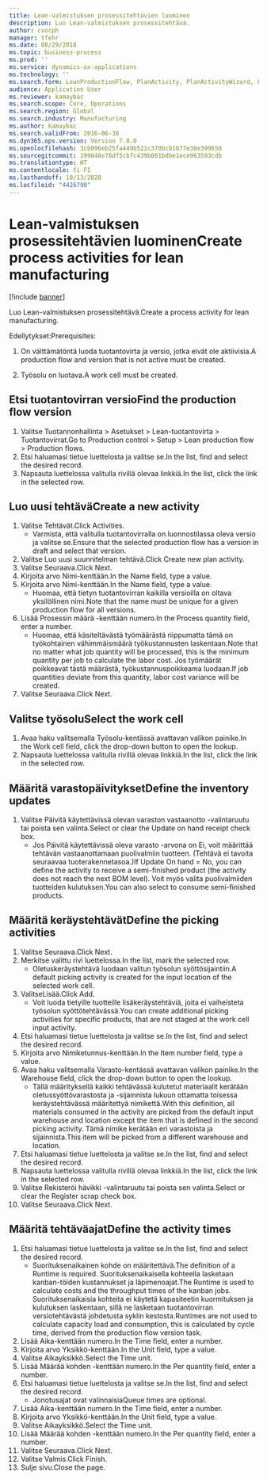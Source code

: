 ```yaml
---
title: Lean-valmistuksen prosessitehtävien luominen
description: Luo Lean-valmistuksen prosessitehtävä.
author: cvocph
manager: tfehr
ms.date: 08/29/2018
ms.topic: business-process
ms.prod: ''
ms.service: dynamics-ax-applications
ms.technology: ''
ms.search.form: LeanProductionFlow, PlanActivity, PlanActivityWizard, LeanWorkCellLookup, InventLocationIdLookup, PlanActivityDetails, KanbanJobPickingListPart
audience: Application User
ms.reviewer: kamaybac
ms.search.scope: Core, Operations
ms.search.region: Global
ms.search.industry: Manufacturing
ms.author: kamaybac
ms.search.validFrom: 2016-06-30
ms.dyn365.ops.version: Version 7.0.0
ms.openlocfilehash: 3cb096eb25fa449b521c370bcb1677e38e399658
ms.sourcegitcommit: 199848e78df5cb7c439b001bdbe1ece963593cdb
ms.translationtype: HT
ms.contentlocale: fi-FI
ms.lasthandoff: 10/13/2020
ms.locfileid: "4426790"
---
```

# <a name="create-process-activities-for-lean-manufacturing"></a><span data-ttu-id="d9d5c-103">Lean-valmistuksen prosessitehtävien luominen</span><span class="sxs-lookup"><span data-stu-id="d9d5c-103">Create process activities for lean manufacturing</span></span>

[!include [banner](../../includes/banner.md)]

<span data-ttu-id="d9d5c-104">Luo Lean-valmistuksen prosessitehtävä.</span><span class="sxs-lookup"><span data-stu-id="d9d5c-104">Create a process activity for lean manufacturing.</span></span> 

<span data-ttu-id="d9d5c-105">Edellytykset:</span><span class="sxs-lookup"><span data-stu-id="d9d5c-105">Prerequisites:</span></span> 

1. <span data-ttu-id="d9d5c-106">On välttämätöntä luoda tuotantovirta ja versio, jotka eivät ole aktiivisia.</span><span class="sxs-lookup"><span data-stu-id="d9d5c-106">A production flow and version that is not active must be created.</span></span>

2. <span data-ttu-id="d9d5c-107">Työsolu on luotava.</span><span class="sxs-lookup"><span data-stu-id="d9d5c-107">A work cell must be created.</span></span>


## <a name="find-the-production-flow-version"></a><span data-ttu-id="d9d5c-108">Etsi tuotantovirran versio</span><span class="sxs-lookup"><span data-stu-id="d9d5c-108">Find the production flow version</span></span>
1. <span data-ttu-id="d9d5c-109">Valitse Tuotannonhallinta > Asetukset > Lean-tuotantovirta > Tuotantovirrat.</span><span class="sxs-lookup"><span data-stu-id="d9d5c-109">Go to Production control > Setup > Lean production flow > Production flows.</span></span>
2. <span data-ttu-id="d9d5c-110">Etsi haluamasi tietue luettelosta ja valitse se.</span><span class="sxs-lookup"><span data-stu-id="d9d5c-110">In the list, find and select the desired record.</span></span>
3. <span data-ttu-id="d9d5c-111">Napsauta luettelossa valitulla rivillä olevaa linkkiä.</span><span class="sxs-lookup"><span data-stu-id="d9d5c-111">In the list, click the link in the selected row.</span></span>

## <a name="create-a-new-activity"></a><span data-ttu-id="d9d5c-112">Luo uusi tehtävä</span><span class="sxs-lookup"><span data-stu-id="d9d5c-112">Create a new activity</span></span>
1. <span data-ttu-id="d9d5c-113">Valitse Tehtävät.</span><span class="sxs-lookup"><span data-stu-id="d9d5c-113">Click Activities.</span></span>
    * <span data-ttu-id="d9d5c-114">Varmista, että valitulla tuotantovirralla on luonnostilassa oleva versio ja valitse se.</span><span class="sxs-lookup"><span data-stu-id="d9d5c-114">Ensure that the selected production flow has a version in draft and select that version.</span></span>  
2. <span data-ttu-id="d9d5c-115">Valitse Luo uusi suunnitelman tehtävä.</span><span class="sxs-lookup"><span data-stu-id="d9d5c-115">Click Create new plan activity.</span></span>
3. <span data-ttu-id="d9d5c-116">Valitse Seuraava.</span><span class="sxs-lookup"><span data-stu-id="d9d5c-116">Click Next.</span></span>
4. <span data-ttu-id="d9d5c-117">Kirjoita arvo Nimi-kenttään.</span><span class="sxs-lookup"><span data-stu-id="d9d5c-117">In the Name field, type a value.</span></span>
5. <span data-ttu-id="d9d5c-118">Kirjoita arvo Nimi-kenttään.</span><span class="sxs-lookup"><span data-stu-id="d9d5c-118">In the Name field, type a value.</span></span>
    * <span data-ttu-id="d9d5c-119">Huomaa, että tietyn tuotantovirran kaikilla versioilla on oltava yksilöllinen nimi.</span><span class="sxs-lookup"><span data-stu-id="d9d5c-119">Note that the name must be unique for a given production flow for all versions.</span></span>  
6. <span data-ttu-id="d9d5c-120">Lisää Prosessin määrä -kenttään numero.</span><span class="sxs-lookup"><span data-stu-id="d9d5c-120">In the Process quantity field, enter a number.</span></span>
    * <span data-ttu-id="d9d5c-121">Huomaa, että käsiteltävästä työmäärästä riippumatta tämä on työkohtainen vähimmäismäärä työkustannusten laskentaan.</span><span class="sxs-lookup"><span data-stu-id="d9d5c-121">Note that no matter what job quantity will be processed, this is the minimum quantity per job to calculate the labor cost.</span></span> <span data-ttu-id="d9d5c-122">Jos työmäärät poikkeavat tästä määrästä, työkustannuspoikkeama luodaan.</span><span class="sxs-lookup"><span data-stu-id="d9d5c-122">If job quantities deviate from this quantity, labor cost variance will be created.</span></span>  
7. <span data-ttu-id="d9d5c-123">Valitse Seuraava.</span><span class="sxs-lookup"><span data-stu-id="d9d5c-123">Click Next.</span></span>

## <a name="select-the-work-cell"></a><span data-ttu-id="d9d5c-124">Valitse työsolu</span><span class="sxs-lookup"><span data-stu-id="d9d5c-124">Select the work cell</span></span>
1. <span data-ttu-id="d9d5c-125">Avaa haku valitsemalla Työsolu-kentässä avattavan valikon painike.</span><span class="sxs-lookup"><span data-stu-id="d9d5c-125">In the Work cell field, click the drop-down button to open the lookup.</span></span>
2. <span data-ttu-id="d9d5c-126">Napsauta luettelossa valitulla rivillä olevaa linkkiä.</span><span class="sxs-lookup"><span data-stu-id="d9d5c-126">In the list, click the link in the selected row.</span></span>

## <a name="define-the-inventory-updates"></a><span data-ttu-id="d9d5c-127">Määritä varastopäivitykset</span><span class="sxs-lookup"><span data-stu-id="d9d5c-127">Define the inventory updates</span></span>
1. <span data-ttu-id="d9d5c-128">Valitse Päivitä käytettävissä olevan varaston vastaanotto -valintaruutu tai poista sen valinta.</span><span class="sxs-lookup"><span data-stu-id="d9d5c-128">Select or clear the Update on hand receipt check box.</span></span>
    * <span data-ttu-id="d9d5c-129">Jos Päivitä käytettävissä oleva varasto -arvona on Ei, voit määrittää tehtävän vastaanottamaan puolivalmiin tuotteen. (Tehtävä ei tavoita seuraavaa tuoterakennetasoa.)</span><span class="sxs-lookup"><span data-stu-id="d9d5c-129">If Update On hand = No, you can define the activity to receive a semi-finished product (the activity does not reach the next BOM level).</span></span>    <span data-ttu-id="d9d5c-130">Voit myös valita puolivalmiiden tuotteiden kulutuksen.</span><span class="sxs-lookup"><span data-stu-id="d9d5c-130">You can also select to consume semi-finished products.</span></span>  

## <a name="define-the-picking-activities"></a><span data-ttu-id="d9d5c-131">Määritä keräystehtävät</span><span class="sxs-lookup"><span data-stu-id="d9d5c-131">Define the picking activities</span></span>
1. <span data-ttu-id="d9d5c-132">Valitse Seuraava.</span><span class="sxs-lookup"><span data-stu-id="d9d5c-132">Click Next.</span></span>
2. <span data-ttu-id="d9d5c-133">Merkitse valittu rivi luettelossa.</span><span class="sxs-lookup"><span data-stu-id="d9d5c-133">In the list, mark the selected row.</span></span>
    * <span data-ttu-id="d9d5c-134">Oletuskeräystehtävä luodaan valitun työsolun syöttösijaintiin.</span><span class="sxs-lookup"><span data-stu-id="d9d5c-134">A default picking activity is created for the input location of the selected work cell.</span></span>  
3. <span data-ttu-id="d9d5c-135">ValitseLisää.</span><span class="sxs-lookup"><span data-stu-id="d9d5c-135">Click Add.</span></span>
    * <span data-ttu-id="d9d5c-136">Voit luoda tietyille tuotteille lisäkeräystehtäviä, joita ei vaiheisteta työsolun syöttötehtävässä.</span><span class="sxs-lookup"><span data-stu-id="d9d5c-136">You can create additional picking activities for specific products, that are not staged at the work cell input activity.</span></span>  
4. <span data-ttu-id="d9d5c-137">Etsi haluamasi tietue luettelosta ja valitse se.</span><span class="sxs-lookup"><span data-stu-id="d9d5c-137">In the list, find and select the desired record.</span></span>
5. <span data-ttu-id="d9d5c-138">Kirjoita arvo Nimiketunnus-kenttään.</span><span class="sxs-lookup"><span data-stu-id="d9d5c-138">In the Item number field, type a value.</span></span>
6. <span data-ttu-id="d9d5c-139">Avaa haku valitsemalla Varasto-kentässä avattavan valikon painike.</span><span class="sxs-lookup"><span data-stu-id="d9d5c-139">In the Warehouse field, click the drop-down button to open the lookup.</span></span>
    * <span data-ttu-id="d9d5c-140">Tällä määrityksellä kaikki tehtävässä kulutetut materiaalit kerätään oletussyöttövarastosta ja -sijainnista lukuun ottamatta toisessa keräystehtävässä määritettyä nimikettä.</span><span class="sxs-lookup"><span data-stu-id="d9d5c-140">With this definition, all materials consumed in the activity are picked from the default input warehouse and location except the item that is defined in the second picking activity.</span></span> <span data-ttu-id="d9d5c-141">Tämä nimike kerätään eri varastoista ja sijainnista.</span><span class="sxs-lookup"><span data-stu-id="d9d5c-141">This item will be picked from a different warehouse and location.</span></span>  
7. <span data-ttu-id="d9d5c-142">Etsi haluamasi tietue luettelosta ja valitse se.</span><span class="sxs-lookup"><span data-stu-id="d9d5c-142">In the list, find and select the desired record.</span></span>
8. <span data-ttu-id="d9d5c-143">Napsauta luettelossa valitulla rivillä olevaa linkkiä.</span><span class="sxs-lookup"><span data-stu-id="d9d5c-143">In the list, click the link in the selected row.</span></span>
9. <span data-ttu-id="d9d5c-144">Valitse Rekisteröi hävikki -valintaruutu tai poista sen valinta.</span><span class="sxs-lookup"><span data-stu-id="d9d5c-144">Select or clear the Register scrap check box.</span></span>
10. <span data-ttu-id="d9d5c-145">Valitse Seuraava.</span><span class="sxs-lookup"><span data-stu-id="d9d5c-145">Click Next.</span></span>

## <a name="define-the-activity-times"></a><span data-ttu-id="d9d5c-146">Määritä tehtäväajat</span><span class="sxs-lookup"><span data-stu-id="d9d5c-146">Define the activity times</span></span>
1. <span data-ttu-id="d9d5c-147">Etsi haluamasi tietue luettelosta ja valitse se.</span><span class="sxs-lookup"><span data-stu-id="d9d5c-147">In the list, find and select the desired record.</span></span>
    * <span data-ttu-id="d9d5c-148">Suorituksenaikainen kohde on määritettävä.</span><span class="sxs-lookup"><span data-stu-id="d9d5c-148">The definition of a Runtime is required.</span></span> <span data-ttu-id="d9d5c-149">Suorituksenaikaisella kohteella lasketaan kanban-töiden kustannukset ja läpimenoajat.</span><span class="sxs-lookup"><span data-stu-id="d9d5c-149">The Runtime is used to calculate costs and the throughput times of the kanban jobs.</span></span> <span data-ttu-id="d9d5c-150">Suorituksenaikaisia kohteita ei käytetä kapasiteetin kuormituksen ja kulutuksen laskentaan, sillä ne lasketaan tuotantovirran versiotehtävästä johdetusta syklin kestosta.</span><span class="sxs-lookup"><span data-stu-id="d9d5c-150">Runtimes are not used to calculate capacity load and consumption, this is calculated by cycle time, derived from the production flow version task.</span></span>  
2. <span data-ttu-id="d9d5c-151">Lisää Aika-kenttään numero.</span><span class="sxs-lookup"><span data-stu-id="d9d5c-151">In the Time field, enter a number.</span></span>
3. <span data-ttu-id="d9d5c-152">Kirjoita arvo Yksikkö-kenttään.</span><span class="sxs-lookup"><span data-stu-id="d9d5c-152">In the Unit field, type a value.</span></span>
4. <span data-ttu-id="d9d5c-153">Valitse Aikayksikkö.</span><span class="sxs-lookup"><span data-stu-id="d9d5c-153">Select the Time unit.</span></span>
5. <span data-ttu-id="d9d5c-154">Lisää Määrää kohden -kenttään numero.</span><span class="sxs-lookup"><span data-stu-id="d9d5c-154">In the Per quantity field, enter a number.</span></span>
6. <span data-ttu-id="d9d5c-155">Etsi haluamasi tietue luettelosta ja valitse se.</span><span class="sxs-lookup"><span data-stu-id="d9d5c-155">In the list, find and select the desired record.</span></span>
    * <span data-ttu-id="d9d5c-156">Jonotusajat ovat valinnaisia</span><span class="sxs-lookup"><span data-stu-id="d9d5c-156">Queue times are optional.</span></span>  
7. <span data-ttu-id="d9d5c-157">Lisää Aika-kenttään numero.</span><span class="sxs-lookup"><span data-stu-id="d9d5c-157">In the Time field, enter a number.</span></span>
8. <span data-ttu-id="d9d5c-158">Kirjoita arvo Yksikkö-kenttään.</span><span class="sxs-lookup"><span data-stu-id="d9d5c-158">In the Unit field, type a value.</span></span>
9. <span data-ttu-id="d9d5c-159">Valitse Aikayksikkö.</span><span class="sxs-lookup"><span data-stu-id="d9d5c-159">Select the Time unit.</span></span>
10. <span data-ttu-id="d9d5c-160">Lisää Määrää kohden -kenttään numero.</span><span class="sxs-lookup"><span data-stu-id="d9d5c-160">In the Per quantity field, enter a number.</span></span>
11. <span data-ttu-id="d9d5c-161">Valitse Seuraava.</span><span class="sxs-lookup"><span data-stu-id="d9d5c-161">Click Next.</span></span>
12. <span data-ttu-id="d9d5c-162">Valitse Valmis.</span><span class="sxs-lookup"><span data-stu-id="d9d5c-162">Click Finish.</span></span>
13. <span data-ttu-id="d9d5c-163">Sulje sivu.</span><span class="sxs-lookup"><span data-stu-id="d9d5c-163">Close the page.</span></span>

